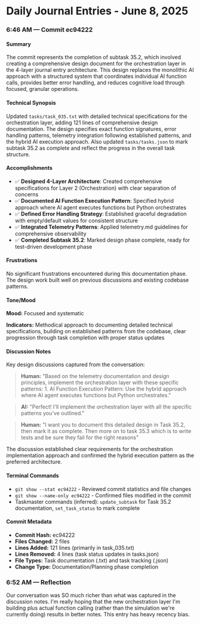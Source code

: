 # Daily Journal Entries - June 8, 2025

### 6:46 AM — Commit ec94222

#### Summary

The commit represents the completion of subtask 35.2, which involved creating a comprehensive design document for the orchestration layer in the 4-layer journal entry architecture. This design replaces the monolithic AI approach with a structured system that coordinates individual AI function calls, provides better error handling, and reduces cognitive load through focused, granular operations.

#### Technical Synopsis

Updated `tasks/task_035.txt` with detailed technical specifications for the orchestration layer, adding 121 lines of comprehensive design documentation. The design specifies exact function signatures, error handling patterns, telemetry integration following established patterns, and the hybrid AI execution approach. Also updated `tasks/tasks.json` to mark subtask 35.2 as complete and reflect the progress in the overall task structure.

#### Accomplishments

- ✅ **Designed 4-Layer Architecture**: Created comprehensive specifications for Layer 2 (Orchestration) with clear separation of concerns
- ✅ **Documented AI Function Execution Pattern**: Specified hybrid approach where AI agent executes functions but Python orchestrates  
- ✅ **Defined Error Handling Strategy**: Established graceful degradation with empty/default values for consistent structure
- ✅ **Integrated Telemetry Patterns**: Applied telemetry.md guidelines for comprehensive observability
- ✅ **Completed Subtask 35.2**: Marked design phase complete, ready for test-driven development phase

#### Frustrations

No significant frustrations encountered during this documentation phase. The design work built well on previous discussions and existing codebase patterns.

#### Tone/Mood

**Mood:** Focused and systematic

**Indicators:** Methodical approach to documenting detailed technical specifications, building on established patterns from the codebase, clear progression through task completion with proper status updates

#### Discussion Notes

Key design discussions captured from the conversation:

> **Human:** "Based on the telemetry documentation and design principles, implement the orchestration layer with these specific patterns: 1. AI Function Execution Pattern: Use the hybrid approach where AI agent executes functions but Python orchestrates."

> **AI:** "Perfect! I'll implement the orchestration layer with all the specific patterns you've outlined."

> **Human:** "I want you to document this detailed design in Task 35.2, then mark it as complete. Then more on to task 35.3 which is to write tests and be sure they fail for the right reasons"

The discussion established clear requirements for the orchestration implementation approach and confirmed the hybrid execution pattern as the preferred architecture.

#### Terminal Commands

- `git show --stat ec94222` - Reviewed commit statistics and file changes
- `git show --name-only ec94222` - Confirmed files modified in the commit
- Taskmaster commands (inferred): `update_subtask` for Task 35.2 documentation, `set_task_status` to mark complete

#### Commit Metadata

- **Commit Hash:** ec94222
- **Files Changed:** 2 files
- **Lines Added:** 121 lines (primarily in task_035.txt)
- **Lines Removed:** 4 lines (task status updates in tasks.json)
- **File Types:** Task documentation (.txt) and task tracking (.json)
- **Change Type:** Documentation/Planning phase completion

### 6:52 AM — Reflection

Our conversation was SO much richer than what was captured in the discussion notes. I'm really hoping that the new orchestration layer I'm building plus actual function calling (rather than the simulation we're currently doing) results in better notes. This entry has heavy recency bias. 